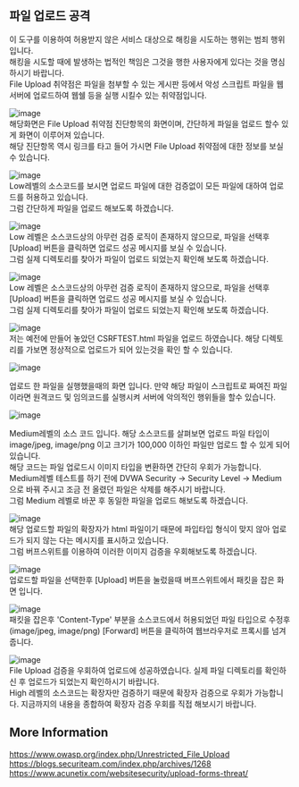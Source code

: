 ## 파일 업로드 공격
이 도구를 이용하여 허용받지 않은 서비스 대상으로 해킹을 시도하는 행위는 범죄 행위 입니다.        
해킹을 시도할 때에 발생하는 법적인 책임은 그것을 행한 사용자에게 있다는 것을 명심하시기 바랍니다.      
File Upload 취약점은 파일을 첨부할 수 있는 게시판 등에서 악성 스크립트 파일을 웹 서버에 업로드하여 웹쉘 등을 실행 시킬수 있는 취약점입니다.      

![image](https://github.com/user-attachments/assets/2afe7927-9d9f-4a07-b967-bce82c74cbf3)     
해당화면은 File Upload 취약점 진단항목의 화면이며, 간단하게 파일을 업로드 할수 있게 화면이 이루어져 있습니다.    
해당 진단항목 역시 링크를 타고 들어 가시면 File Upload 취약점에 대한 정보를 보실수 있습니다.    

![image](https://github.com/user-attachments/assets/e18e8855-3fbb-42a8-8251-79e614d8166f)      
Low레벨의 소스코드를 보시면 업로드 파일에 대한 검증없이 모든 파일에 대하여 업로드를 허용하고 있습니다.    
그럼 간단하게 파일을 업로드 해보도록 하겠습니다.      

![image](https://github.com/user-attachments/assets/61301323-fc6f-4496-bb78-1469d5aeafe6)     
Low 레벨은 소스코드상의 아무런 검증 로직이 존재하지 않으므로, 파일을 선택후 [Upload] 버튼을 클릭하면 업로드 성공 메시지를 보실 수 있습니다.       
그럼 실제 디렉토리를 찾아가 파일이 업로드 되었는지 확인해 보도록 하겠습니다.       
  
![image](https://github.com/user-attachments/assets/cd17b3ab-31ee-4c1e-be6f-f6b35b601cac)      
Low 레벨은 소스코드상의 아무런 검증 로직이 존재하지 않으므로, 파일을 선택후 [Upload] 버튼을 클릭하면 업로드 성공 메시지를 보실 수 있습니다.    
그럼 실제 디렉토리를 찾아가 파일이 업로드 되었는지 확인해 보도록 하겠습니다.      

![image](https://github.com/user-attachments/assets/02f50390-c1ba-4004-be41-f297dcffaf1a)     
저는 예전에 만들어 놓았던 CSRFTEST.html 파일을 업로드 하였습니다. 해당 디렉토리를 가보면 정상적으로 업로드가 되어 있는것을 확인 할 수 있습니다.      

![image](https://github.com/user-attachments/assets/9d955d6c-3457-4c3f-8e18-a474145f635d)     

업로드 한 파일을 실행했을때의 화면 입니다. 만약 해당 파일이 스크립트로 짜여진 파일이라면 원격코드 및 임의코드를 실행시켜 서버에 악의적인 행위들을 할수 있습니다.

![image](https://github.com/user-attachments/assets/018da8ab-77a0-4ad4-a140-86d845b0ab18)     

Medium레벨의 소스 코드 입니다. 해당 소스코드를 살펴보면 업로드 파일 타입이 image/jpeg, image/png 이고 크기가 100,000 이하인 파일만 업로드 할 수 있게 되어 있습니다.       
해당 코드는 파일 업로드시 이미지 타입을 변환하면 간단히 우회가 가능합니다.      
Medium레벨 테스트를 하기 전에 DVWA Security -> Security Level -> Medium 으로 바꿔 주시고 조금 전 올렸던 파일은 삭제를 해주시기 바랍니다.    
그럼 Medium 레벨로 바꾼 후 동일한 파일을 업로드 해보도록 하겠습니다.    
  
![image](https://github.com/user-attachments/assets/d4bef276-89be-4646-89ce-b1c78aea4d50)      
해당 업로드할 파일의 확장자가 html 파일이기 때문에 파입타입 형식이 맞지 않아 업로드가 되지 않는 다는 메시지를 표시하고 있습니다.    
그럼 버프스위트를 이용하여 이러한 이미지 검증을 우회해보도록 하겠습니다.   

![image](https://github.com/user-attachments/assets/6fca5c18-930e-4c6f-b6c5-b544aa6f99ef)     
업로드할 파일을 선택한후 [Upload] 버튼을 눌렀을때 버프스위트에서 패킷을 잡은 화면 입니다.

![image](https://github.com/user-attachments/assets/04805193-9618-4d8c-9fc3-e67847589cb0)     
패킷을 잡은후 'Content-Type' 부분을 소스코드에서 허용되었던 파일 타입으로 수정후 (image/jpeg, image/png) [Forward] 버튼을 클릭하여 웹브라우저로 프록시를 넘겨줍니다.

![image](https://github.com/user-attachments/assets/63bc7b59-4cd5-4308-bd8d-862ac89401ef)     
File Upload 검증을 우회하여 업로드에 성공하였습니다. 실제 파일 디렉토리를 확인하신 후 업로드가 되었는지 확인하시기 바랍니다.     
High 레벨의 소스코드는 확장자만 검증하기 때문에 확장자 검증으로 우회가 가능합니다. 지금까지의 내용을 종합하여 확장자 검증 우회를 직접 해보시기 바랍니다.    

    

## More Information
https://www.owasp.org/index.php/Unrestricted_File_Upload
https://blogs.securiteam.com/index.php/archives/1268
https://www.acunetix.com/websitesecurity/upload-forms-threat/

